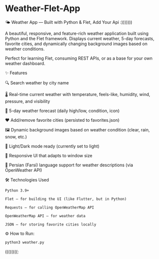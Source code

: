 # Weather-Flet-App
🌤️ Weather App — Built with Python & Flet, Add Your Api :)))))))

A beautiful, responsive, and feature-rich weather application built using Python and the Flet framework. Displays current weather, 5-day forecasts, favorite cities, and dynamically changing background images based on weather conditions.

Perfect for learning Flet, consuming REST APIs, or as a base for your own weather dashboard.

✨ Features

🔍 Search weather by city name

🌡️ Real-time current weather with temperature, feels-like, humidity, wind, pressure, and visibility

📅 5-day weather forecast (daily high/low, condition, icon)

❤️ Add/remove favorite cities (persisted to favorites.json)

🖼️ Dynamic background images based on weather condition (clear, rain, snow, etc.)

🌙 Light/Dark mode ready (currently set to light)

📱 Responsive UI that adapts to window size

📍 Persian (Farsi) language support for weather descriptions (via OpenWeather API)

🛠️ Technologies Used
```
Python 3.9+

Flet — for building the UI (like Flutter, but in Python)

Requests — for calling OpenWeatherMap API

OpenWeatherMap API — for weather data

JSON — for storing favorite cities locally
```

⚙️ How to Run:
``` bash
python3 weather.py
```

((((((((:
